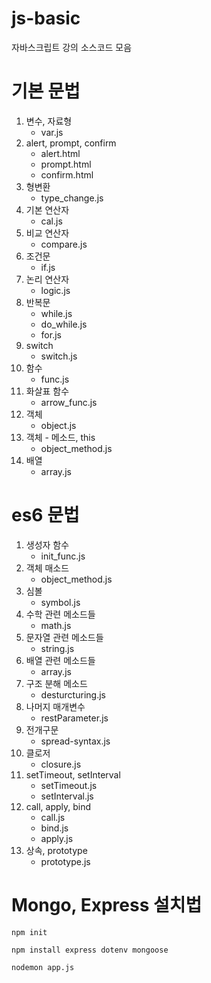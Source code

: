 # js-basic

자바스크립트 강의 소스코드 모음

# 기본 문법

1. 변수, 자료형
    - var.js
2. alert, prompt, confirm
    - alert.html
    - prompt.html
    - confirm.html
3. 형변환
    - type_change.js
4. 기본 연산자
    - cal.js
5. 비교 연산자
    - compare.js
6. 조건문
    - if.js
7. 논리 연산자
    - logic.js
8. 반복문
    - while.js
    - do_while.js
    - for.js
9. switch
    - switch.js
10. 함수
    - func.js
11. 화살표 함수
    - arrow_func.js
12. 객체
    - object.js
13. 객체 - 메소드, this
    - object_method.js
14. 배열
    - array.js

# es6 문법

1. 생성자 함수
    - init_func.js
2. 객체 매소드
    - object_method.js
3. 심볼
    - symbol.js
4. 수학 관련 메소드들
    - math.js
5. 문자열 관련 메소드들
    - string.js
6. 배열 관련 메소드들
    - array.js
7. 구조 분해 메소드
    - desturcturing.js
8. 나머지 매개변수
   - restParameter.js
9. 전개구문
   - spread-syntax.js
10. 클로저
    - closure.js
11. setTimeout, setInterval
    - setTimeout.js
    - setInterval.js
12. call, apply, bind
    - call.js
    - bind.js
    - apply.js
13. 상속, prototype
    - prototype.js
# Mongo, Express 설치법

```shell
npm init
```

```shell
npm install express dotenv mongoose
```

```shell
nodemon app.js
```
